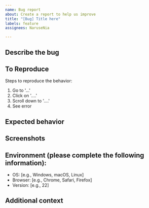 ```yaml
---
name: Bug report
about: Create a report to help us improve
title: "[Bug] Title here"
labels: feature
assignees: NaruseNia

---
```


## Describe the bug
<!-- A clear and concise description of what the bug is. -->

## To Reproduce
Steps to reproduce the behavior:
1. Go to '...'
2. Click on '....'
3. Scroll down to '....'
4. See error

## Expected behavior
<!-- A clear and concise description of what you expected to happen. -->

## Screenshots
<!-- If applicable, add screenshots to help explain your problem. -->

## Environment (please complete the following information):
- OS: [e.g., Windows, macOS, Linux]
- Browser: [e.g., Chrome, Safari, Firefox]
- Version: [e.g., 22]

## Additional context
<!-- Add any other context about the problem here. -->
